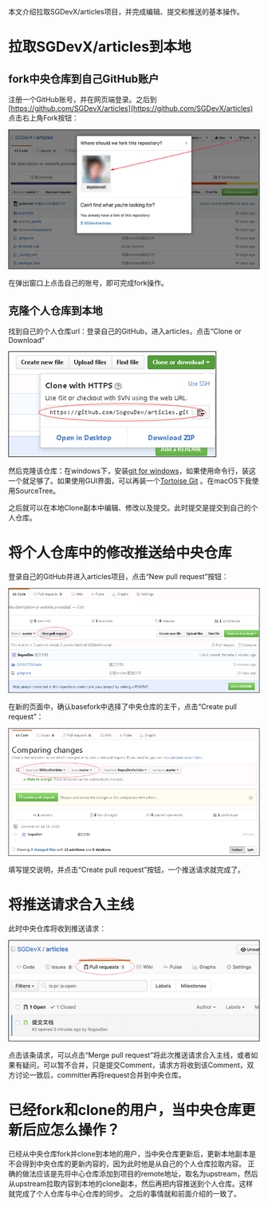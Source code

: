 本文介绍拉取SGDevX/articles项目，并完成编辑、提交和推送的基本操作。

# 拉取SGDevX/articles到本地
## fork中央仓库到自己GitHub账户
注册一个GitHub账号，并在网页端登录。之后到[https://github.com/SGDevX/articles](https://github.com/SGDevX/articles) 点击右上角Fork按钮：

![Fork 中心仓库](01fork.png)

在弹出窗口上点击自己的账号，即可完成fork操作。

## 克隆个人仓库到本地
找到自己的个人仓库url：登录自己的GitHub，进入articles，点击“Clone or Download”

![个人仓库url](02url.png)

然后克隆该仓库：在windows下，安装[git for windows](https://git-for-windows.github.io/)，如果使用命令行，装这一个就足够了。如果使用GUI界面，可以再装一个[Tortoise Git](https://tortoisegit.org/) 。在macOS下我使用SourceTree。

之后就可以在本地Clone副本中编辑、修改以及提交。此时提交是提交到自己的个人仓库。

# 将个人仓库中的修改推送给中央仓库
登录自己的GitHub并进入articles项目，点击“New pull request”按钮：

![New pull request](03NewPullRequest.png)

在新的页面中，确认basefork中选择了中央仓库的主干，点击“Create pull request”：

![Create pull request](04CreatePullRequest.png)

填写提交说明，并点击“Create pull request”按钮，一个推送请求就完成了。

# 将推送请求合入主线
此时中央仓库将收到推送请求：

![Pull requests](05ReceivePull.png)

点击该条请求，可以点击“Merge pull request”将此次推送请求合入主线，或者如果有疑问，可以暂不合并，只是提交Comment，请求方将收到该Comment，双方讨论一致后，committer再将request合并到中央仓库。

# 已经fork和clone的用户，当中央仓库更新后应怎么操作？
已经从中央仓库fork并clone到本地的用户，当中央仓库更新后，更新本地副本是不会得到中央仓库的更新内容的，因为此时他是从自己的个人仓库拉取内容。
正确的做法应该是先将中心仓库添加到项目的remote地址，取名为upstream，然后从upstream拉取内容到本地的clone副本，然后再把内容推送到个人仓库。这样就完成了个人仓库与中心仓库的同步。
之后的事情就和前面介绍的一致了。
